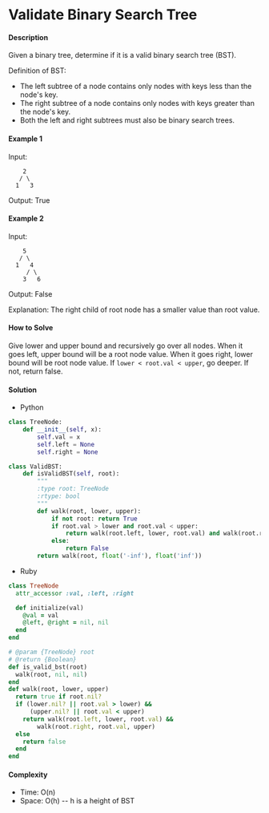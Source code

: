 # Validate Binary Search Tree

#### Description

Given a binary tree, determine if it is a valid binary search tree (BST).

Definition of BST:
- The left subtree of a node contains only nodes with keys less than the node's key.
- The right subtree of a node contains only nodes with keys greater than the node's key.
- Both the left and right subtrees must also be binary search trees.

#### Example 1
Input:

```
    2
   / \
  1   3
```

Output: True

#### Example 2
Input:
```
    5
   / \
  1   4
     / \
    3   6
```

Output: False

Explanation: The right child of root node has a smaller value than root value.

#### How to Solve

Give lower and upper bound and recursively go over all nodes.
When it goes left, upper bound will be a root node value. When it goes right, lower bound will be root node value.
If `lower < root.val < upper`, go deeper. If not, return false.

#### Solution
- Python

```python
class TreeNode:
    def __init__(self, x):
        self.val = x
        self.left = None
        self.right = None

class ValidBST:
    def isValidBST(self, root):
        """
        :type root: TreeNode
        :rtype: bool
        """
        def walk(root, lower, upper):
            if not root: return True
            if root.val > lower and root.val < upper:
                return walk(root.left, lower, root.val) and walk(root.right, root.val, upper)
            else:
                return False
        return walk(root, float('-inf'), float('inf'))
```

- Ruby

```ruby
class TreeNode
  attr_accessor :val, :left, :right

  def initialize(val)
    @val = val
    @left, @right = nil, nil
  end
end

# @param {TreeNode} root
# @return {Boolean}
def is_valid_bst(root)
  walk(root, nil, nil)
end
def walk(root, lower, upper)
  return true if root.nil?
  if (lower.nil? || root.val > lower) &&
      (upper.nil? || root.val < upper)
    return walk(root.left, lower, root.val) &&
        walk(root.right, root.val, upper)
  else
    return false
  end
end
```

#### Complexity
- Time: O(n)
- Space: O(h) -- h is a height of BST